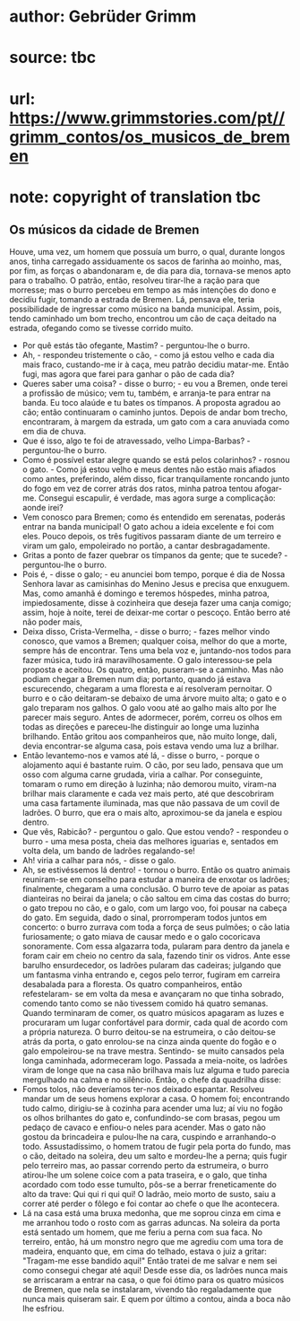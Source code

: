 # author: Gebrüder Grimm
# source: tbc
# url: https://www.grimmstories.com/pt//grimm_contos/os_musicos_de_bremen
# note: copyright of translation tbc

## Os músicos da cidade de Bremen 

Houve, uma vez, um homem que possuía um burro, o qual, durante longos
anos, tinha carregado assiduamente os sacos de farinha ao moinho, mas,
por fim, as forças o abandonaram e, de dia para dia, tornava-se menos
apto para o trabalho.
O patrão, então, resolveu tirar-lhe a ração para que morresse; mas o
burro percebeu em tempo as más intenções do dono e decidiu fugir,
tomando a estrada de Bremen. Lá, pensava ele, teria possibilidade de
ingressar como músico na banda municipal. Assim, pois, tendo caminhado
um bom trecho, encontrou um cão de caça deitado na estrada, ofegando
como se tivesse corrido muito.
- Por quê estás tão ofegante, Mastim? - perguntou-lhe o burro.
- Ah, - respondeu tristemente o cão, - como já estou velho e cada dia
mais fraco, custando-me ir à caça, meu patrão decidiu matar-me. Então
fugi, mas agora que farei para ganhar o pão de cada dia?
- Queres saber uma coisa? - disse o burro; - eu vou a Bremen, onde terei
a profissão de músico; vem tu, também, e arranja-te para entrar na
banda. Eu toco alaúde e tu bates os tímpanos.
A proposta agradou ao cão; então continuaram o caminho juntos. Depois de
andar bom trecho, encontraram, à margem da estrada, um gato com a cara
anuviada como em dia de chuva.
- Que é isso, algo te foi de atravessado, velho Limpa-Barbas? -
perguntou-lhe o burro.
- Como é possível estar alegre quando se está pelos colarinhos? - rosnou
o gato. - Como já estou velho e meus dentes não estão mais afiados como
antes, preferindo, além disso, ficar tranquilamente roncando junto do
fogo em vez de correr atrás dos ratos, minha patroa tentou afogar-me.
Consegui escapulir, é verdade, mas agora surge a complicação: aonde
irei?
- Vem conosco para Bremen; como és entendido em serenatas, poderás
entrar na banda municipal!
O gato achou a ideia excelente e foi com eles. Pouco depois, os três
fugitivos passaram diante de um terreiro e viram um galo, empoleirado no
portão, a cantar desbragadamente.
- Gritas a ponto de fazer quebrar os tímpanos da gente; que te sucede? -
perguntou-lhe o burro.
- Pois é, - disse o galo; - eu anunciei bom tempo, porque é dia de Nossa
Senhora lavar as camisinhas do Menino Jesus e precisa que enxuguem. Mas,
como amanhã é domingo e teremos hóspedes, minha patroa, impiedosamente,
disse à cozinheira que deseja fazer uma canja comigo; assim, hoje à
noite, terei de deixar-me cortar o pescoço. Então berro até não poder
mais,
- Deixa disso, Crista-Vermelha, - disse o burro; - fazes melhor vindo
conosco, que vamos a Bremen; qualquer coisa, melhor do que a morte,
sempre hás de encontrar. Tens uma bela voz e, juntando-nos todos para
fazer música, tudo irá maravilhosamente.
O galo interessou-se pela proposta e aceitou. Os quatro, então,
puseram-se a caminho.
Mas não podiam chegar a Bremen num dia; portanto, quando já estava
escurecendo, chegaram a uma floresta e aí resolveram pernoitar. O burro
e o cão deitaram-se debaixo de uma árvore muito alta; o gato e o galo
treparam nos galhos. O galo voou até ao galho mais alto por lhe parecer
mais seguro. Antes de adormecer, porém, correu os olhos em todas as
direções e pareceu-lhe distinguir ao longe uma luzinha brilhando. Então
gritou aos companheiros que, não muito longe, dali, devia encontrar-se
alguma casa, pois estava vendo uma luz a brilhar.
- Então levantemo-nos e vamos até lá, - disse o burro, - porque o
alojamento aqui é bastante ruim.
O cão, por seu lado, pensava que um osso com alguma carne grudada, viria
a calhar. Por conseguinte, tomaram o rumo em direção à luzinha; não
demorou muito, viram-na brilhar mais claramente e cada vez mais perto,
até que descobriram uma casa fartamente iluminada, mas que não passava
de um covil de ladrões. O burro, que era o mais alto, aproximou-se da
janela e espiou dentro.
- Que vês, Rabicâo? - perguntou o galo.
Que estou vendo? - respondeu o burro - uma
mesa posta, cheia das melhores iguarias e, sentados em volta dela, um
bando de ladrões regalando-se!
- Ah! viria a calhar para nós, - disse o galo.
- Ah, se estivéssemos lá dentro! - tornou o burro.
Então os quatro animais reuniram-se em conselho
para estudar a maneira de enxotar os ladrões; finalmente, chegaram a uma
conclusão. O burro teve de apoiar as patas dianteiras no beirai da
janela; o cão saltou em cima das costas do burro; o gato trepou no cão,
e o galo, com um largo voo, foi pousar na cabeça do gato. Em seguida,
dado o sinal, prorromperam todos juntos em concerto: o burro zurrava com
toda a força de seus pulmões; o cão latia furiosamente; o gato miava de
causar medo e o galo cocoricava sonoramente. Com essa algazarra toda,
pularam para dentro da janela e foram cair em cheio no centro da sala,
fazendo tinir os vidros.
Ante esse barulho ensurdecedor, os ladrões pularam das cadeiras;
julgando que um fantasma vinha entrando e, cegos pelo terror, fugiram em
carreira desabalada para a floresta. Os quatro companheiros, então
refestelaram- se em volta da mesa e avançaram no que tinha sobrado,
comendo tanto como se não tivessem comido há quatro semanas.
Quando terminaram de comer, os quatro músicos apagaram as luzes e
procuraram um lugar confortável para dormir, cada qual de acordo com a
própria natureza. O burro deitou-se na estrumeira, o cão deitou-se atrás
da porta, o gato enrolou-se na cinza ainda quente do fogão e o galo
empoleirou-se na trave mestra. Sentindo- se muito cansados pela longa
caminhada, adormeceram logo.
Passada a meia-noite, os ladrões viram de longe que na casa não brilhava
mais luz alguma e tudo parecia mergulhado na calma e no silêncio. Então,
o chefe da quadrilha disse:
- Fomos tolos, não deveríamos ter-nos deixado espantar.
Resolveu mandar um de seus homens explorar a casa.
O homem foi; encontrando tudo calmo, dirigiu-se à cozinha para acender
uma luz; aí viu no fogão os olhos brilhantes do gato e, confundindo-se
com brasas, pegou um pedaço de cavaco e enfiou-o neles para acender. Mas
o gato não gostou da brincadeira e pulou-lhe na cara, cuspindo e
arranhando-o todo. Assustadíssimo, o homem tratou de fugir pela porta do
fundo, mas o cão, deitado na soleira, deu um salto e mordeu-lhe a perna;
quis fugir pelo terreiro mas, ao passar correndo perto da estrumeira, o
burro atirou-lhe um solene coice com a pata traseira, e o galo, que
tinha acordado com todo esse tumulto, pôs-se a berrar freneticamente do
alto da trave: Qui qui ri qui qui!
O ladrão, meio morto de susto, saiu a correr até perder o fôlego e foi
contar ao chefe o que lhe acontecera.
- Lá na casa está uma bruxa medonha, que me soprou cinza em cima e me
arranhou todo o rosto com as garras aduncas. Na soleira da porta está
sentado um homem, que me feriu a perna com sua faca. No terreiro, então,
há um monstro negro que me agrediu com uma tora de madeira, enquanto
que, em cima do telhado, estava o juiz a gritar: "Tragam-me esse
bandido aqui!" Então tratei de me salvar e nem sei como consegui chegar
até aqui!
Desde esse dia, os ladrões nunca mais se arriscaram a entrar na casa, o
que foi ótimo para os quatro músicos de Bremen, que nela se instalaram,
vivendo tão regaladamente que nunca mais quiseram sair.
E quem por último a contou, ainda a boca não lhe esfriou.

